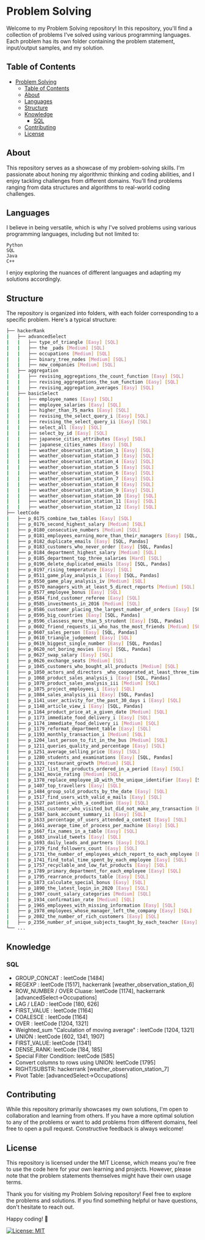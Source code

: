 # Problem Solving
Welcome to my Problem Solving repository! In this repository, you'll find a collection of problems I've solved using various programming languages. Each problem has its own folder containing the problem statement, input/output samples, and my solution.

## Table of Contents
- [Problem Solving](#problem-solving)
  - [Table of Contents](#table-of-contents)
  - [About](#about)
  - [Languages](#languages)
  - [Structure](#structure)
  - [Knowledge](#knowledge)
    - [SQL](#sql)
  - [Contributing](#contributing)
  - [License](#license)
  
<a name="about"></a>
## About
This repository serves as a showcase of my problem-solving skills. I'm passionate about honing my algorithmic thinking and coding abilities, and I enjoy tackling challenges from different domains. You'll find problems ranging from data structures and algorithms to real-world coding challenges.

<a name="Languages"></a>
## Languages
I believe in being versatile, which is why I've solved problems using various programming languages, including but not limited to:

    Python
    SQL
    Java
    C++

I enjoy exploring the nuances of different languages and adapting my solutions accordingly.

<a name='Structure'></a>
## Structure
The repository is organized into folders, with each folder corresponding to a specific problem. Here's a typical structure:

```bash
├── hackerRank
|   ├── advancedSelect
|   |   ├── type_of_triangle [Easy] [SQL]
|   |   ├── the _pads [Medium] [SQL]
|   |   ├── occupations [Medium] [SQL]
|   |   ├── binary_tree_nodes [Medium] [SQL]
|   |   ├── new_companies [Medium] [SQL]
|   ├── aggregation
|   |   ├── revising_aggregations_the_count_function [Easy] [SQL]
|   |   ├── revising_aggregations_the_sum_function [Easy] [SQL]
|   |   ├── revising_aggregation_averages [Easy] [SQL]
|   ├── basicSelect
|   |   ├── employee_names [Easy] [SQL]
|   |   ├── employee_salaries [Easy] [SQL]
|   |   ├── higher_than_75_marks [Easy] [SQL]
|   |   ├── revising_the_select_query_i [Easy] [SQL]
|   |   ├── revising_the_select_query_ii [Easy] [SQL]
|   |   ├── select_all [Easy] [SQL]
|   |   ├── select_by_id [Easy] [SQL]
|   |   ├── japanese_cities_attributes [Easy] [SQL]
|   |   ├── japanese_cities_names [Easy] [SQL]
|   |   ├── weather_observation_station_1 [Easy] [SQL]
|   |   ├── weather_observation_station_3 [Easy] [SQL]
|   |   ├── weather_observation_station_4 [Easy] [SQL]
|   |   ├── weather_observation_station_5 [Easy] [SQL]
|   |   ├── weather_observation_station_6 [Easy] [SQL]
|   |   ├── weather_observation_station_7 [Easy] [SQL]
|   |   ├── weather_observation_station_8 [Easy] [SQL]
|   |   ├── weather_observation_station_9 [Easy] [SQL]
|   |   ├── weather_observation_station_10 [Easy] [SQL]
|   |   ├── weather_observation_station_11 [Easy] [SQL]
|   |   ├── weather_observation_station_12 [Easy] [SQL]
├── leetCode
|   ├── p_0175_combine_two_tables [Easy] [SQL]
|   ├── p_0176_second_highest_salary [Medium] [SQL]
|   ├── p_0180_consecutive_numbers [Medium] [SQL]
|   ├── p_0181_employees_earning_more_than_their_managers [Easy] [SQL, Pandas]
|   ├── p_0182_duplicate_emails [Easy] [SQL, Pandas]
|   ├── p_0183_customers_who_never_order [Easy] [SQL, Pandas]
|   ├── p_0184_department_highest_salary [Medium] [SQL]
|   ├── p_0185_department_top_three_salaries [Hard] [SQL]
|   ├── p_0196_delete_duplicated_emails [Easy] [SQL, Pandas]
|   ├── p_0197_rising_temperature [Easy] [SQL]
|   ├── p_0511_game_play_analysis_i [Easy] [SQL, Pandas]
|   ├── p_0550_game_play_analysis_iv [Medium] [SQL]
|   ├── p_0570_managers_with_at_least_5_direct_reports [Medium] [SQL]
|   ├── p_0577_employee_bonus [Easy] [SQL]
|   ├── p_0584_find_customer_referee [Easy] [SQL]
|   ├── p_0585_investments_in_2016 [Medium] [SQL]
|   ├── p_0586_custoemr_placing_the_largest_number_of_orders [Easy] [SQL, Pandas]
|   ├── p_0595_big_countries [Easy] [SQL, Pandas]
|   ├── p_0596_classess_more_than_5_strudent [Easy] [SQL, Pandas]
|   ├── p_0602_friend_requests_ii_who_has_the_most_friends [Medium] [SQL]
|   ├── p_0607_sales_person [Easy] [SQL, Pandas]
|   ├── p_0610_triangle_judgement [Easy] [SQL]
|   ├── p_0619_biggest_single_number [Easy] [SQL, Pandas]
|   ├── p_0620_not_boring_movies [Easy] [SQL, Pandas]
|   ├── p_0627_swap_salary [Easy] [SQL]
|   ├── p_0626_exchange_seats [Medium] [SQL]
|   ├── p_1045_customers_who_bought_all_products [Medium] [SQL]
|   ├── p_1050_actors_and_directors _who_cooperated_at_least_three_times [Easy] [SQL, Pandas]
|   ├── p_1068_product_sales_analysis_i [Easy] [SQL, Pandas]
|   ├── p_1070_product_sales_analysis_iii [Medium] [SQL]
|   ├── p_1075_project_employees_i [Easy] [SQL]
|   ├── p_1084_sales_analysis_iii [Easy] [SQL, Pandas]
|   ├── p_1141_user_activity_for_the_past_30_days i [Easy] [SQL]
|   ├── p_1148_article_view_i [Easy] [SQL, Pandas]
|   ├── p_1164_product_price_at_a_given_date [Medium] [SQL]
|   ├── p_1173_immediate_food_delivery_i [Easy] [SQL]
|   ├── p_1174_immediate_food_delivery_ii [Medium] [SQL]
|   ├── p_1179_reformat_department_table [Easy] [SQL]
|   ├── p_1193_monthly_transaction_i [Medium] [SQL]
|   ├── p_1204_last_person_to_fit_in_the_bus [Medium] [SQL]
|   ├── p_1211_queries_quality_and_percentage [Easy] [SQL]
|   ├── p_1251_average_selling_price [Easy] [SQL]
|   ├── p_1280_students_and_examinations [Easy] [SQL, Pandas]
|   ├── p_1321_restaurant_growth [Medium] [SQL]
|   ├── p_1327_list_the_products_ordered_in_a_period [Easy] [SQL]
|   ├── p_1341_movie_rating [Medium] [SQL]
|   ├── p_1378_replace_employee_iD_with_the_unique_identifier [Easy] [SQL, Pandas]
|   ├── p_1407_top_travellers [Easy] [SQL]
|   ├── p_1484_group_sold_products_by_the_date [Easy] [SQL]
|   ├── p_1517_find_users_with_valid_e_mails [Easy] [SQL]
|   ├── p_1527_patients_with_a_condtion [Easy] [SQL]
|   ├── p_1581_customer_who_visited_but_did_not_make_any_transaction [Easy] [SQL]
|   ├── p_1587_bank_account_summary_ii [Easy] [SQL]
|   ├── p_1633_percentage_of_users_attended_a_contest [Easy] [SQL]
|   ├── p_1661_average_time_of_process_per_machine [Easy] [SQL]
|   ├── p_1667_fix_names_in_a_table [Easy] [SQL]
|   ├── p_1683_invalid_tweets [Easy] [SQL]
|   ├── p_1693_daily_leads_and_partners [Easy] [SQL]
|   ├── p_1729_find_followers_count [Easy] [SQL]
|   ├── p_1731_the_number_of_employees_which_report_to_each_employee [Easy] [SQL]
|   ├── p_1741_find_total_time_spent_by_each_employee [Easy] [SQL]
|   ├── p_1757_recyclable_and_low_fat_products [Easy] [SQL]
|   ├── p_1789_primary_department_for_each_employee [Easy] [SQL]
|   ├── p_1795_rearrance_products_table [Easy] [SQL]
|   ├── p_1873_calculate_special_bonus [Easy] [SQL]
|   ├── p_1890_the_latest_login_in_2020 [Easy] [SQL]
|   ├── p_1907_count_salary_categories [Medium] [SQL]
|   ├── p_1934_confirmation_rate [Medium] [SQL]
|   ├── p_1965_employees_with_missing_information [Easy] [SQL]
|   ├── p_1978_employees_whose_manager_left_the_company [Easy] [SQL]
|   ├── p_2082_the_number_of_rich_customers [Easy] [SQL]
|   ├── p_2356_number_of_unique_subjects_taught_by_each_teacher [Easy] [SQL]
└── ...
```
<a name="Knowledge"></a>
## Knowledge
### SQL
- GROUP_CONCAT : leetCode [1484]
- REGEXP : leetCode [1517], hackerrank [weather_observation_station_6]
- ROW_NUMBER / OVER Cluase: leetCode [1174], hackerrank [advancedSelect->Occupations]
- LAG / LEAD : leetCode [180, 626]
- FIRST_VALUE : leetCode [1164]
- COALESCE : leetCode [1164]
- OVER : leetCode [1204, 1321]
- Weighted_sum "Calculation of moving average" : leetCode [1204, 1321]
- UNION : leetCode [602, 1341, 1907]
- FIRST_VALUE: leetCode [1341]
- DENSE_RANK: leetCode [184, 185]
- Special Filter Condition: leetCode [585]
- Convert columns to rows using UNION: leetCode [1795]
- RIGHT/SUBSTR: hackerrank [weather_observation_station_7]
- Pivot Table: [advancedSelect->Occupations]
  
<a name="Contributing"></a>
## Contributing
While this repository primarily showcases my own solutions, I'm open to collaboration and learning from others. If you have a more optimal solution to any of the problems or want to add problems from different domains, feel free to open a pull request. Constructive feedback is always welcome!

<a name='License'></a>
## License
This repository is licensed under the MIT License, which means you're free to use the code here for your own learning and projects. However, please note that the problem statements themselves might have their own usage terms.

Thank you for visiting my Problem Solving repository! Feel free to explore the problems and solutions. If you find something helpful or have questions, don't hesitate to reach out.

Happy coding! 🚀

[![License: MIT](https://img.shields.io/badge/License-MIT-blue.svg)](https://opensource.org/licenses/MIT)
